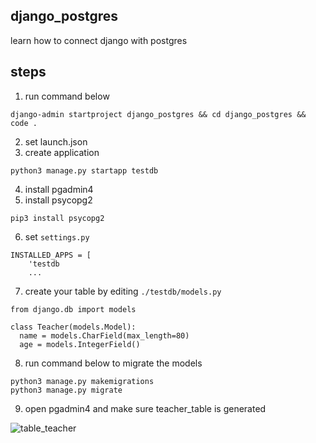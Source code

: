 ## django_postgres
learn how to connect django with postgres

## steps
1. run command below
```
django-admin startproject django_postgres && cd django_postgres && code .
```
2. set launch.json
3. create application
```
python3 manage.py startapp testdb
```
4. install pgadmin4
5. install psycopg2
```
pip3 install psycopg2
```
6. set ```settings.py```
```
INSTALLED_APPS = [
    'testdb
    ...
```
7. create your table by editing ```./testdb/models.py```
```
from django.db import models

class Teacher(models.Model):
  name = models.CharField(max_length=80)
  age = models.IntegerField()

```
8. run command below to migrate the models
```
python3 manage.py makemigrations
python3 manage.py migrate
```
9. open pgadmin4 and make sure teacher_table is generated

![table_teacher](/assets/ss.jpg "teacher_table is generated on dbtest")
